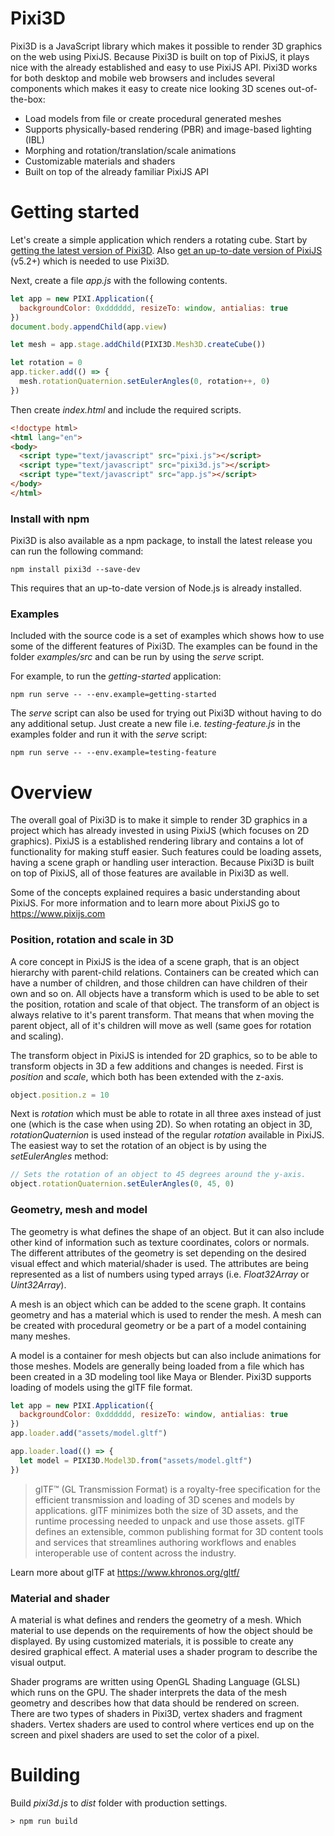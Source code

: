 # Pixi3D
Pixi3D is a JavaScript library which makes it possible to render 3D graphics on 
the web using PixiJS. Because Pixi3D is built on top of PixiJS, it plays nice 
with the already established and easy to use PixiJS API. Pixi3D works for both 
desktop and mobile web browsers and includes several components which makes it 
easy to create nice looking 3D scenes out-of-the-box:

* Load models from file or create procedural generated meshes
* Supports physically-based rendering (PBR) and image-based lighting (IBL)
* Morphing and rotation/translation/scale animations
* Customizable materials and shaders
* Built on top of the already familiar PixiJS API

# Getting started
Let's create a simple application which renders a rotating cube. Start by [getting the latest version of Pixi3D](https://github.com/jnsmalm/pixi3d/releases). Also [get an up-to-date version of PixiJS](https://github.com/pixijs/pixi.js/releases) (v5.2+) which is needed to use Pixi3D.

Next, create a file *app.js* with the following contents.

```javascript
let app = new PIXI.Application({
  backgroundColor: 0xdddddd, resizeTo: window, antialias: true
})
document.body.appendChild(app.view)

let mesh = app.stage.addChild(PIXI3D.Mesh3D.createCube())

let rotation = 0
app.ticker.add(() => {
  mesh.rotationQuaternion.setEulerAngles(0, rotation++, 0)
})
```

Then create *index.html* and include the required scripts.

```html
<!doctype html>
<html lang="en">
<body>
  <script type="text/javascript" src="pixi.js"></script>
  <script type="text/javascript" src="pixi3d.js"></script>
  <script type="text/javascript" src="app.js"></script>
</body>
</html>
```

### Install with npm
Pixi3D is also available as a npm package, to install the latest release you
can run the following command:

`npm install pixi3d --save-dev`

This requires that an up-to-date version of Node.js is already installed.

### Examples
Included with the source code is a set of examples which shows how to use some 
of the different features of Pixi3D. The examples can be found in the folder
*examples/src* and can be run by using the *serve* script.

For example, to run the *getting-started* application:

`npm run serve -- --env.example=getting-started`

The *serve* script can also be used for trying out Pixi3D without having to do 
any additional setup. Just create a new file i.e. *testing-feature.js* in the 
examples folder and run it with the *serve* script:

`npm run serve -- --env.example=testing-feature`

# Overview
The overall goal of Pixi3D is to make it simple to render 3D graphics in a 
project which has already invested in using PixiJS (which focuses on 2D 
graphics). PixiJS is a established rendering library and contains a lot of 
functionality for making stuff easier. Such features could be loading assets, 
having a scene graph or handling user interaction. Because Pixi3D is built on 
top of PixiJS, all of those features are available in Pixi3D as well. 

Some of the concepts explained requires a basic understanding about PixiJS. For 
more information and to learn more about PixiJS go to https://www.pixijs.com

### Position, rotation and scale in 3D
A core concept in PixiJS is the idea of a scene graph, that is an object 
hierarchy with parent-child relations. Containers can be created which can have 
a number of children, and those children can have children of their own and so 
on. All objects have a transform which is used to be able to set the position, 
rotation and scale of that object. The transform of an object is always relative 
to it's parent transform. That means that when moving the parent object, all of 
it's children will move as well (same goes for rotation and scaling).

The transform object in PixiJS is intended for 2D graphics, so to be able to 
transform objects in 3D a few additions and changes is needed. First is 
*position* and *scale*, which both has been extended with the z-axis.

```javascript
object.position.z = 10
```

Next is *rotation* which must be able to rotate in all three axes instead of 
just one (which is the case when using 2D). So when rotating an object in 3D, 
*rotationQuaternion* is used instead of the regular *rotation* available in 
PixiJS. The easiest way to set the rotation of an object is by using the 
*setEulerAngles* method:

```javascript
// Sets the rotation of an object to 45 degrees around the y-axis.
object.rotationQuaternion.setEulerAngles(0, 45, 0)
```

### Geometry, mesh and model
The geometry is what defines the shape of an object. But it can also include 
other kind of information such as texture coordinates, colors or normals. The 
different attributes of the geometry is set depending on the desired visual 
effect and which material/shader is used. The attributes are being represented 
as a list of numbers using typed arrays (i.e. *Float32Array* or *Uint32Array*).

A mesh is an object which can be added to the scene graph. It contains geometry 
and has a material which is used to render the mesh. A mesh can be created with 
procedural geometry or be a part of a model containing many meshes.

A model is a container for mesh objects but can also include animations for 
those meshes. Models are generally being loaded from a file which has been 
created in a 3D modeling tool like Maya or Blender. Pixi3D supports loading of 
models using the glTF file format.

```javascript
let app = new PIXI.Application({
  backgroundColor: 0xdddddd, resizeTo: window, antialias: true
})
app.loader.add("assets/model.gltf")

app.loader.load(() => {
  let model = PIXI3D.Model3D.from("assets/model.gltf")
})
```

> glTF™ (GL Transmission Format) is a royalty-free specification for the 
> efficient transmission and loading of 3D scenes and models by applications. 
> glTF minimizes both the size of 3D assets, and the runtime processing needed 
> to unpack and use those assets. glTF defines an extensible, common publishing 
> format for 3D content tools and services that streamlines authoring workflows 
> and enables interoperable use of content across the industry.

Learn more about glTF at https://www.khronos.org/gltf/

### Material and shader
A material is what defines and renders the geometry of a mesh. Which material 
to use depends on the requirements of how the object should be displayed. By 
using customized materials, it is possible to create any desired graphical 
effect. A material uses a shader program to describe the visual output.

Shader programs are written using OpenGL Shading Language (GLSL) which runs on 
the GPU. The shader interprets the data of the mesh geometry and describes how 
that data should be rendered on screen. There are two types of shaders in 
Pixi3D, vertex shaders and fragment shaders. Vertex shaders are used to control 
where vertices end up on the screen and pixel shaders are used to set the color 
of a pixel.

# Building

Build *pixi3d.js* to *dist* folder with production settings.
```
> npm run build
```